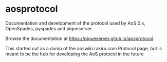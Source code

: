 # aosprotocol
Documentation and development of the protocol used by AoS 0.x, OpenSpades, pyspades and piqueserver

Browse the documentation at https://piqueserver.gitub.io/aosprotocol.

This started out as a dump of the aoswiki.rakiru.com Protocol page, but is meant to be the hub for
developing the AoS protocol in the future
